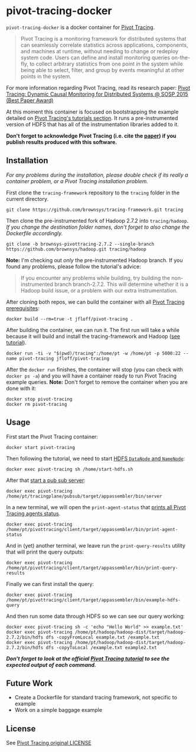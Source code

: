 # pivot-tracing-docker

`pivot-tracing-docker` is a docker container for [Pivot Tracing](http://pivottracing.io/).

> Pivot Tracing is a monitoring framework for distributed systems that can seamlessly correlate statistics across applications, components, and machines at runtime, without needing to change or redeploy system code. Users can define and install monitoring queries on-the-fly, to collect arbitrary statistics from one point in the system while being able to select, filter, and group by events meaningful at other points in the system.

For more information regarding Pivot Tracing, read its research paper: [Pivot Tracing: Dynamic Causal Monitoring for Distributed Systems @ SOSP 2015 (Best Paper Award)](http://pivottracing.io/mace15pivot.pdf)

At this moment this container is focused on bootstrapping the example detailed on [Pivot Tracing's tutorials section](http://brownsys.github.io/tracing-framework/docs/tutorials/gettingstarted.html). It runs a pre-instrumented version of HDFS that has all of the instrumentation libraries added to it.

**Don't forget to acknowledge Pivot Tracing (i.e. cite the [paper](http://pivottracing.io/mace15pivot.pdf)) if you publish results produced with this software.**

## Installation

_For any problems during the installation, please double check if its really a container problem, or a Pivot Tracing installation problem._

First clone the `tracing-framework` repository to the `tracing` folder in the current directory.

```shell
git clone https://github.com/brownsys/tracing-framework.git tracing
```

Then clone the pre-instrumented fork of Hadoop 2.7.2 into `tracing/hadoop`. _If you change the destination folder names, don't forget to also change the Dockerfile accordingly._

```shell
git clone -b brownsys-pivottracing-2.7.2 --single-branch https://github.com/brownsys/hadoop.git tracing/hadoop
```

**Note:** I'm checking out *only* the pre-instrumented Hadoop branch. If you found any problems, please follow the tutorial's advice:

> If you encounter any problems while building, try building the non-instrumented branch branch-2.7.2. This will determine whether it is a Hadoop build issue, or a problem with our extra instrumentation.

After cloning both repos, we can build the container with all [Pivot Tracing prerequisites](http://brownsys.github.io/tracing-framework/docs/tutorials/prerequisites.html):
```shell
docker build --rm=true -t jfloff/pivot-tracing .
```

After building the container, we can run it. The first run will take a while because it will build and install the tracing-framework and Hadoop ([see tutorial](http://brownsys.github.io/tracing-framework/docs/tutorials/gettingstarted.html)).

```shell
docker run -ti -v "$(pwd)/tracing":/home/pt -w /home/pt -p 5000:22 --name pivot-tracing jfloff/pivot-tracing
```

After the `docker run` finishes, the container will stop (you can check with `docker ps -a`) and you will have a container ready to run Pivot Tracing example queries. **Note:** Don't forget to remove the container when you are done with it:

```shell
docker stop pivot-tracing
docker rm pivot-tracing
```

## Usage

First start the Pivot Tracing container:

```shell
docker start pivot-tracing
```

Then following the tutorial, we need to start [HDFS `DataNode` and `NameNode`](http://brownsys.github.io/tracing-framework/docs/tutorials/gettingstarted.html):
```shell
docker exec pivot-tracing sh /home/start-hdfs.sh
```

After that [start a pub sub server](http://brownsys.github.io/tracing-framework/docs/tutorials/gettingstarted.html):
```shell
docker exec pivot-tracing /home/pt/tracingplane/pubsub/target/appassembler/bin/server
```

In a new terminal, we will open the `print-agent-status` that [prints all Pivot Tracing agents status](http://brownsys.github.io/tracing-framework/docs/tutorials/pivottracing.html).
```shell
docker exec pivot-tracing /home/pt/pivottracing/client/target/appassembler/bin/print-agent-status
```

And in (yet) another terminal, we leave run the `print-query-results` utility that will print the query outputs:
```shell
docker exec pivot-tracing /home/pt/pivottracing/client/target/appassembler/bin/print-query-results
```

Finally we can first install the query:
```shell
docker exec pivot-tracing /home/pt/pivottracing/client/target/appassembler/bin/example-hdfs-query
```

And then run some data through HDFS so we can see our query working:
```shell
docker exec pivot-tracing sh -c 'echo "Hello World" >> example.txt'
docker exec pivot-tracing /home/pt/hadoop/hadoop-dist/target/hadoop-2.7.2/bin/hdfs dfs -copyFromLocal example.txt /example.txt
docker exec pivot-tracing /home/pt/hadoop/hadoop-dist/target/hadoop-2.7.2/bin/hdfs dfs -copyToLocal /example.txt example2.txt
```

_**Don't forget to look at the official [Pivot Tracing tutorial](http://brownsys.github.io/tracing-framework/docs/tutorials/pivottracing.html) to see the expected output of each command.**_

## Future Work

* Create a Dockerfile for standard tracing framework, not specific to example
* Work on a simple baggage example

## License

See [Pivot Tracing original LICENSE](https://github.com/brownsys/tracing-framework/blob/master/LICENSE)
